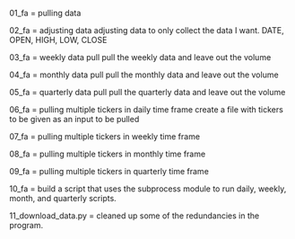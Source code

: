 01_fa = pulling data

02_fa = adjusting data
  adjusting data to only collect the data I want.
    DATE, OPEN, HIGH, LOW, CLOSE

03_fa = weekly data pull
  pull the weekly data and leave out the volume


04_fa = monthly data pull
  pull the monthly data and leave out the volume

05_fa = quarterly data pull
  pull the quarterly data and leave out the volume

06_fa = pulling multiple tickers in daily time frame
  create a file with tickers to be given as an input to be pulled

07_fa = pulling multiple tickers in weekly time frame

08_fa = pulling multiple tickers in monthly time frame

09_fa = pulling multiple tickers in quarterly time frame

10_fa = build a script that uses the subprocess module to run daily, weekly, month, and quarterly scripts.

11_download_data.py = cleaned up some of the redundancies in the program.
